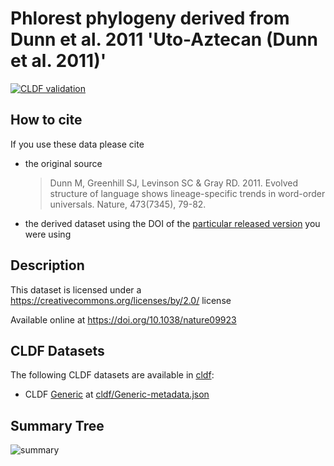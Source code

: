 # Phlorest phylogeny derived from Dunn et al. 2011 'Uto-Aztecan (Dunn et al. 2011)'

[![CLDF validation](https://github.com/phlorest/dunn_et_al2011/workflows/CLDF-validation/badge.svg)](https://github.com/phlorest/dunn_et_al2011/actions?query=workflow%3ACLDF-validation)

## How to cite

If you use these data please cite
- the original source
  > Dunn M, Greenhill SJ, Levinson SC & Gray RD. 2011. Evolved structure of language shows lineage-specific trends in word-order universals. Nature, 473(7345), 79-82.
- the derived dataset using the DOI of the [particular released version](../../releases/) you were using

## Description


This dataset is licensed under a https://creativecommons.org/licenses/by/2.0/ license

Available online at https://doi.org/10.1038/nature09923


## CLDF Datasets

The following CLDF datasets are available in [cldf](cldf):

- CLDF [Generic](https://github.com/cldf/cldf/tree/master/modules/Generic) at [cldf/Generic-metadata.json](cldf/Generic-metadata.json)

## Summary Tree

![summary](./summary_tree.svg)